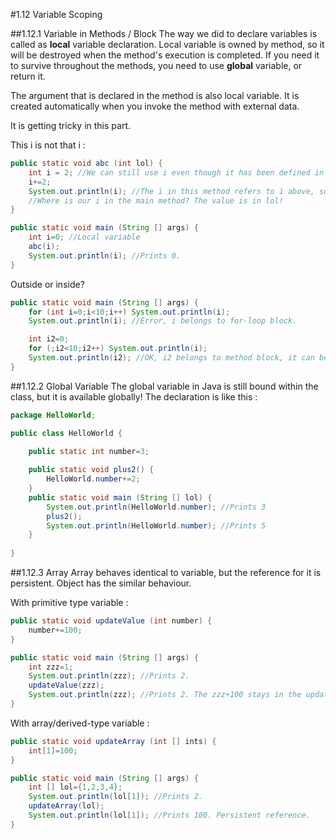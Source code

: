 ﻿#1.12 Variable Scoping

##1.12.1 Variable in Methods / Block
The way we did to declare variables is called as **local** variable declaration. Local variable is owned by method, so it will be destroyed when the method's execution is completed. If you need it to survive throughout the methods, you need to use **global** variable, or return it. 

The argument that is declared in the method is also local variable. It is created automatically when you invoke the method with external data. 

It is getting tricky in this part. 

This i is not that i :
```Java
public static void abc (int lol) {
	int i = 2; //We can still use i even though it has been defined in main method as that i in main method is bounded within that method.
	i+=2;
	System.out.println(i); //The i in this method refers to i above, so you should see 4.
	//Where is our i in the main method? The value is in lol!
}

public static void main (String [] args) {
	int i=0; //Local variable
	abc(i);
	System.out.println(i); //Prints 0.
}
```
Outside or inside?
```Java
public static void main (String [] args) {
	for (int i=0;i<10;i++) System.out.println(i);
	System.out.println(i); //Error, i belongs to for-loop block.

	int i2=0;
	for (;i2<10;i2++) System.out.println(i);
	System.out.println(i2); //OK, i2 belongs to method block, it can be used by any children block in the method block.
}
```

##1.12.2 Global Variable
The global variable in Java is still bound within the class, but it is available globally! The declaration is like this :
```Java
package HelloWorld;

public class HelloWorld {
	
	public static int number=3;

	public static void plus2() {
		HelloWorld.number+=2;
	}
	public static void main (String [] lol) {
		System.out.println(HelloWorld.number); //Prints 3
		plus2();
		System.out.println(HelloWorld.number); //Prints 5
	}
	
}
```

##1.12.3 Array
Array behaves identical to variable, but the reference for it is persistent. Object has the similar behaviour. 

With primitive type variable :
```Java
public static void updateValue (int number) {
	number+=100;
}

public static void main (String [] args) {
	int zzz=1;
	System.out.println(zzz); //Prints 2.
	updateValue(zzz);
	System.out.println(zzz); //Prints 2. The zzz+100 stays in the updateValue method.
}
```
With array/derived-type variable :
```Java
public static void updateArray (int [] ints) {
	int[1]=100;
}

public static void main (String [] args) {
	int [] lol={1,2,3,4};
	System.out.println(lol[1]); //Prints 2.
	updateArray(lol);
	System.out.println(lol[1]); //Prints 100. Persistent reference.
}
```